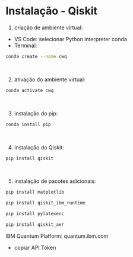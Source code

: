 # Instalação - Qiskit

1. criação de ambiente virtual:
- VS Code: selecionar Python interpreter conda
- Terminal: 
```bash
conda create --nome cwq
```
<br>

2. ativação do ambiente virtual:
```bash
conda activate cwq
```
<br>

3. instalação do pip:
```bash
conda install pip
```
<br>

4. instalação do Qiskit:
```bash
pip install qiskit
```
<br>

5. instalação de pacotes adicionais:
```bash
pip install matplotlib
```

```bash
pip install qiskit_ibm_runtime
```

```bash
pip install pylatexenc
```

```bash
pip install qiskit_aer
```

IBM Quantum Platform: quantum.ibm.com
- copiar API Token